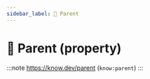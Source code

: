```yaml
---
sidebar_label: 🧑 Parent
---
```


# 🧑 Parent (property)

:::note
https://know.dev/parent
(`know:parent`)
:::
